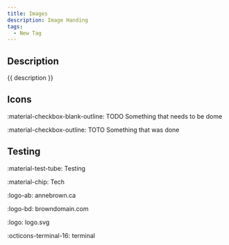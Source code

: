 ```yaml
---
title: Images
description: Image Handing
tags:
  - New Tag
---
```


## Description

{{ description }}

## Icons

:material-checkbox-blank-outline: TODO Something that needs to be dome

:material-checkbox-outline: TOTO Something that was done

## Testing

:material-test-tube: Testing

:material-chip: Tech

:logo-ab: annebrown.ca

:logo-bd: browndomain.com

:logo: logo.svg

:octicons-terminal-16: terminal
